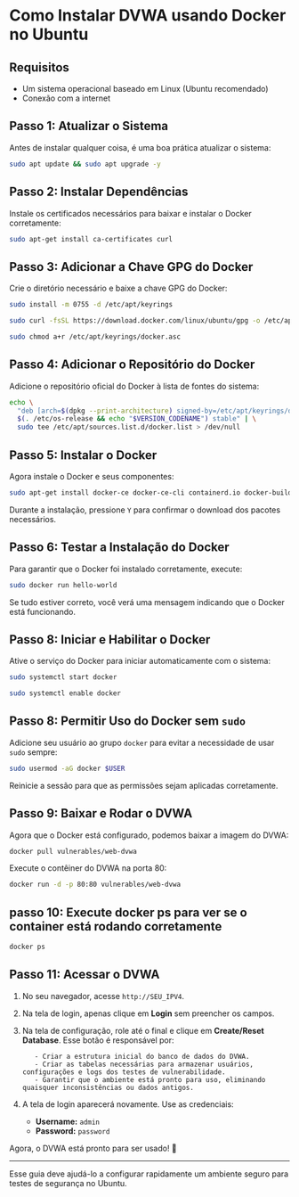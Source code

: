 # Como Instalar DVWA usando Docker no Ubuntu

## Requisitos
- Um sistema operacional baseado em Linux (Ubuntu recomendado)
- Conexão com a internet

## Passo 1: Atualizar o Sistema
Antes de instalar qualquer coisa, é uma boa prática atualizar o sistema:
```bash
sudo apt update && sudo apt upgrade -y
```

## Passo 2: Instalar Dependências
Instale os certificados necessários para baixar e instalar o Docker corretamente:
```bash
sudo apt-get install ca-certificates curl
```

## Passo 3: Adicionar a Chave GPG do Docker
Crie o diretório necessário e baixe a chave GPG do Docker:
```bash
sudo install -m 0755 -d /etc/apt/keyrings
```
```bash
sudo curl -fsSL https://download.docker.com/linux/ubuntu/gpg -o /etc/apt/keyrings/docker.asc
```
```bash
sudo chmod a+r /etc/apt/keyrings/docker.asc
```

## Passo 4: Adicionar o Repositório do Docker
Adicione o repositório oficial do Docker à lista de fontes do sistema:
```bash
echo \
  "deb [arch=$(dpkg --print-architecture) signed-by=/etc/apt/keyrings/docker.asc] https://download.docker.com/linux/ubuntu \
  $(. /etc/os-release && echo "$VERSION_CODENAME") stable" | \
  sudo tee /etc/apt/sources.list.d/docker.list > /dev/null
```

## Passo 5: Instalar o Docker
Agora instale o Docker e seus componentes:
```bash
sudo apt-get install docker-ce docker-ce-cli containerd.io docker-buildx-plugin docker-compose-plugin
```
Durante a instalação, pressione `Y` para confirmar o download dos pacotes necessários.

## Passo 6: Testar a Instalação do Docker
Para garantir que o Docker foi instalado corretamente, execute:
```bash
sudo docker run hello-world
```
Se tudo estiver correto, você verá uma mensagem indicando que o Docker está funcionando.

## Passo 8: Iniciar e Habilitar o Docker
Ative o serviço do Docker para iniciar automaticamente com o sistema:
```bash
sudo systemctl start docker
```
```bash
sudo systemctl enable docker
```

## Passo 8: Permitir Uso do Docker sem `sudo`
Adicione seu usuário ao grupo `docker` para evitar a necessidade de usar `sudo` sempre:
```bash
sudo usermod -aG docker $USER
```
Reinicie a sessão para que as permissões sejam aplicadas corretamente.

## Passo 9: Baixar e Rodar o DVWA
Agora que o Docker está configurado, podemos baixar a imagem do DVWA:
```bash
docker pull vulnerables/web-dvwa
```
Execute o contêiner do DVWA na porta 80:
```bash
docker run -d -p 80:80 vulnerables/web-dvwa
```
## passo 10: Execute docker ps para ver se o container está rodando corretamente
```bash
docker ps
```

## Passo 11: Acessar o DVWA

1. No seu navegador, acesse `http://SEU_IPV4`.
2. Na tela de login, apenas clique em **Login** sem preencher os campos.
3. Na tela de configuração, role até o final e clique em **Create/Reset Database**.
     Esse botão é responsável por:
   
          - Criar a estrutura inicial do banco de dados do DVWA.
          - Criar as tabelas necessárias para armazenar usuários, configurações e logs dos testes de vulnerabilidade.
          - Garantir que o ambiente está pronto para uso, eliminando quaisquer inconsistências ou dados antigos.
5. A tela de login aparecerá novamente. Use as credenciais:
   - **Username:** `admin`
   - **Password:** `password`

Agora, o DVWA está pronto para ser usado! 🎉

---
Esse guia deve ajudá-lo a configurar rapidamente um ambiente seguro para testes de segurança no Ubuntu.

